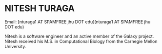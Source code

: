 
# NITESH TURAGA

Email: [nturaga1 AT SPAMFREE jhu DOT edu](nturaga1 AT SPAMFREE jhu DOT edu)

Nitesh is a software engineer and an active member of the Galaxy project. Nitesh received his M.S. in Computational Biology from the Carnegie Mellon University. 
